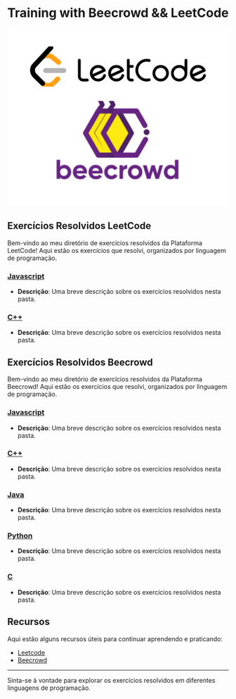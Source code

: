 # Training with Beecrowd &amp;&amp; LeetCode

<img src="./images/leetBee.png" alt="LeetCode && Beecrowd" width="1000"/>

## Exercícios Resolvidos LeetCode

Bem-vindo ao meu diretório de exercícios resolvidos da Plataforma LeetCode! Aqui estão os exercícios que resolvi, organizados por linguagem de programação.

### [Javascript](LeetCode/Javascript)

- **Descrição**: Uma breve descrição sobre os exercícios resolvidos nesta pasta.

### [C++](LeetCode/c++)

- **Descrição**: Uma breve descrição sobre os exercícios resolvidos nesta pasta.

## Exercícios Resolvidos Beecrowd

Bem-vindo ao meu diretório de exercícios resolvidos da Plataforma Beecrowd! Aqui estão os exercícios que resolvi, organizados por linguagem de programação.

### [Javascript](Beecrowd/javascript)

- **Descrição**: Uma breve descrição sobre os exercícios resolvidos nesta pasta.

### [C++](Beecrowd/c++)

- **Descrição**: Uma breve descrição sobre os exercícios resolvidos nesta pasta.

### [Java](Beecrowd/java)

- **Descrição**: Uma breve descrição sobre os exercícios resolvidos nesta pasta.

### [Python](Beecrowd/python)

- **Descrição**: Uma breve descrição sobre os exercícios resolvidos nesta pasta.

### [C](Beecrowd/c)

- **Descrição**: Uma breve descrição sobre os exercícios resolvidos nesta pasta.

## Recursos

Aqui estão alguns recursos úteis para continuar aprendendo e praticando:

- [Leetcode](https://leetcode.com/)
- [Beecrowd](https://www.beecrowd.com.br/judge/en/login)

---

Sinta-se à vontade para explorar os exercícios resolvidos em diferentes linguagens de programação.


